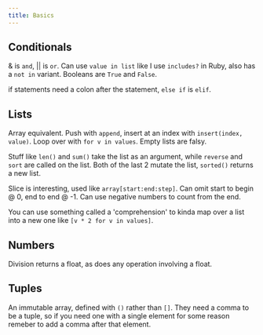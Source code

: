 ```yaml
---
title: Basics
---
```


## Conditionals

& is `and`, || is `or`. Can use `value in list` like I use `includes?` in Ruby, also has a `not in` variant. Booleans are `True` and `False`.

if statements need a colon after the statement, `else if` is `elif`.

## Lists

Array equivalent. Push with `append`, insert at an index with `insert(index, value)`. Loop over with `for v in values`. Empty lists are falsy.

Stuff like `len()` and `sum()` take the list as an argument, while `reverse` and `sort` are called on the list. Both of the last 2 mutate the list, `sorted()` returns a new list.

Slice is interesting, used like `array[start:end:step]`. Can omit start to begin @ 0, end to end @ -1. Can use negative numbers to count from the end.

You can use something called a 'comprehension' to kinda map over a list into a new one like `[v * 2 for v in values]`.

## Numbers

Division returns a float, as does any operation involving a float.

## Tuples

An immutable array, defined with `()` rather than `[]`. They need a comma to be a tuple, so if you need one with a single element for some reason remeber to add a comma after that element.
